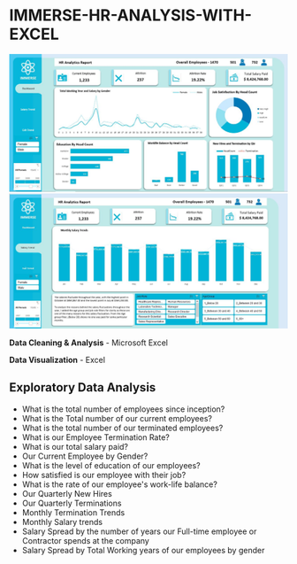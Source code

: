 # IMMERSE-HR-ANALYSIS-WITH-EXCEL


![image](https://github.com/calfav/IMMERSE-HR-ANALYSIS-WITH-EXCEL/blob/main/Dashboard.png)
![image](https://github.com/calfav/IMMERSE-HR-ANALYSIS-WITH-EXCEL/blob/main/Salary%20Trends.png)




**Data Cleaning & Analysis** - Microsoft Excel

**Data Visualization** - Excel

## Exploratory Data Analysis

-  What is the total number of employees since inception?
-  What is the Total number of our current employees?
-  What is the total number of our terminated employees?
-  What is our Employee Termination Rate?
-  What is our total salary paid?
-  Our Current Employee by Gender?
-  What is the level of education of our employees?
-  How satisfied is our employee with their job?
-  What is the rate of our employee's work-life balance?
-  Our Quarterly New Hires
-  Our Quarterly Terminations
-  Monthly Termination Trends
-  Monthly Salary trends
-  Salary Spread by the number of years our Full-time employee or Contractor spends at the company
-  Salary Spread by Total Working  years of our employees by gender





